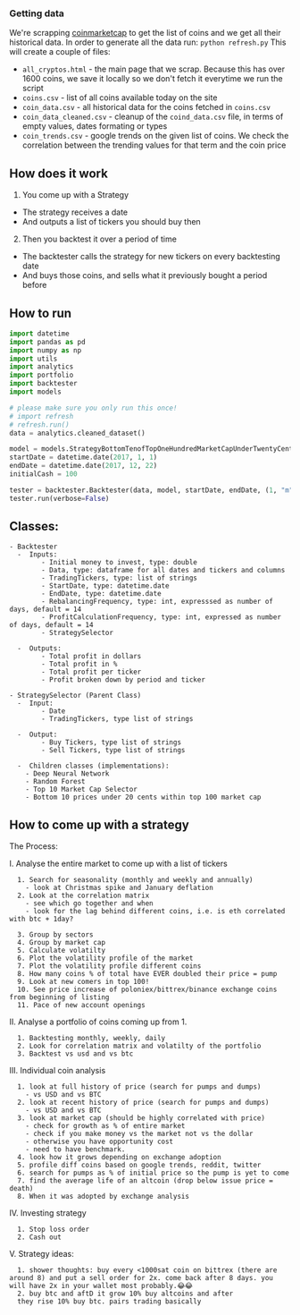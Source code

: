 ### Getting data
We're scrapping [coinmarketcap](coinmarketcap.com) to get the list of coins and we get all their historical data. 
In order to generate all the data run: ` python refresh.py `
This will create a couple of files:
- `all_cryptos.html` - the main page that we scrap. Because this has over 1600 coins, we save it locally so we don't fetch it everytime we run the script
- `coins.csv` - list of all coins available today on the site
- `coin_data.csv` - all historical data for the coins fetched in `coins.csv`
- `coin_data_cleaned.csv` - cleanup of the `coind_data.csv` file, in terms of empty values, dates formating or types
- `coin_trends.csv` - google trends on the given list of coins. We check the correlation between the trending values for that term and the coin price

## How does it work
1. You come up with a Strategy  
  - The strategy receives a date
  - And outputs a list of tickers you should buy then

2. Then you backtest it over a period of time
  - The backtester calls the strategy for new tickers on every backtesting date
  - And buys those coins, and sells what it previously bought a period before

## How to run

```py
import datetime
import pandas as pd
import numpy as np
import utils
import analytics
import portfolio
import backtester
import models

# please make sure you only run this once!
# import refresh
# refresh.run()
data = analytics.cleaned_dataset()

model = models.StrategyBottomTenofTopOneHundredMarketCapUnderTwentyCents(data)
startDate = datetime.date(2017, 1, 1)
endDate = datetime.date(2017, 12, 22)
initialCash = 100

tester = backtester.Backtester(data, model, startDate, endDate, (1, "m"), initialCash)
tester.run(verbose=False)

```

## Classes:
    - Backtester
      -  Inputs:
            - Initial money to invest, type: double
            - Data, type: dataframe for all dates and tickers and columns
            - TradingTickers, type: list of strings
            - StartDate, type: datetime.date
            - EndDate, type: datetime.date
            - RebalancingFrequency, type: int, expresssed as number of days, default = 14
            - ProfitCalculationFrequency, type: int, expressed as number of days, default = 14
            - StrategySelector

      -  Outputs:
            - Total profit in dollars
            - Total profit in %
            - Total profit per ticker
            - Profit broken down by period and ticker

    - StrategySelector (Parent Class)
      -  Input:
            - Date
            - TradingTickers, type list of strings
      
      -  Output:
            - Buy Tickers, type list of strings
            - Sell Tickers, type list of strings

      -  Children classes (implementations):
        - Deep Neural Network
        - Random Forest
        - Top 10 Market Cap Selector
        - Bottom 10 prices under 20 cents within top 100 market cap

## How to come up with a strategy

The Process:

I. Analyse the entire market to come up with a list of tickers
```
  1. Search for seasonality (monthly and weekly and annually)
    - look at Christmas spike and January deflation
  2. Look at the correlation matrix
    - see which go together and when
    - look for the lag behind different coins, i.e. is eth correlated with btc + 1day?

  3. Group by sectors
  4. Group by market cap
  5. Calculate volatilty
  6. Plot the volatility profile of the market
  7. Plot the volatility profile different coins
  8. How many coins % of total have EVER doubled their price = pump
  9. Look at new comers in top 100!
  10. See price increase of poloniex/bittrex/binance exchange coins from beginning of listing
  11. Pace of new account openings
```
II. Analyse a portfolio of coins coming up from 1.
```
  1. Backtesting monthly, weekly, daily
  2. Look for correlation matrix and volatilty of the portfolio
  3. Backtest vs usd and vs btc
```

III. Individual coin analysis
```
  1. look at full history of price (search for pumps and dumps)
    - vs USD and vs BTC
  2. look at recent history of price (search for pumps and dumps)
    - vs USD and vs BTC
  3. look at market cap (should be highly correlated with price)
    - check for growth as % of entire market
    - check if you make money vs the market not vs the dollar
    - otherwise you have opportunity cost
    - need to have benchmark.
  4. look how it grows depending on exchange adoption
  5. profile diff coins based on google trends, reddit, twitter
  6. search for pumps as % of initial price so the pump is yet to come
  7. find the average life of an altcoin (drop below issue price = death)
  8. When it was adopted by exchange analysis
```

IV. Investing strategy
```
  1. Stop loss order
  2. Cash out
```

V. Strategy ideas:
```
  1. shower thoughts: buy every <1000sat coin on bittrex (there are around 8) and put a sell order for 2x. come back after 8 days. you will have 2x in your wallet most probably.😂😂
  2. buy btc and aftD it grow 10% buy altcoins and after 
  they rise 10% buy btc. pairs trading basically 
```

